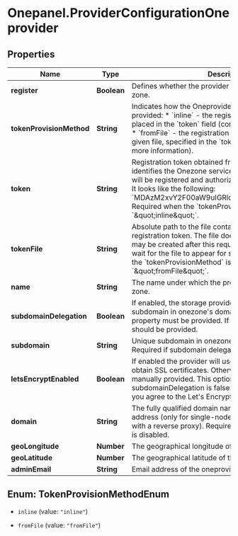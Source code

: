 # Onepanel.ProviderConfigurationOneprovider

## Properties
Name | Type | Description | Notes
------------ | ------------- | ------------- | -------------
**register** | **Boolean** | Defines whether the provider should be registered in a zone. | 
**tokenProvisionMethod** | **String** | Indicates how the Oneprovider registration token will be provided: * &#x60;inline&#x60; - the registration token must be placed in the &#x60;token&#x60;   field (consult for more information). * &#x60;fromFile&#x60; - the registration token will be read from given file,   specified in the &#x60;tokenFile&#x60; field (consult for more information).  | [optional] [default to &#39;inline&#39;]
**token** | **String** | Registration token obtained from Onezone. This token identifies the Onezone service where the Oneprovider will be registered and authorizes the registration request. It looks like the following: &#x60;MDAzM2xvY2F00aW9uIGRldi1vbmV6b25lLmRlZmF1...&#x60;. Required when the &#x60;tokenProvisionMethod&#x60; is set to &#x60;\&quot;inline\&quot;&#x60;.  | [optional] 
**tokenFile** | **String** | Absolute path to the file containing the Oneprovider registration token. The file does not have to pre-exist - it may be created after this request is made (Onepanel will wait for the file to appear for some time). Required when the &#x60;tokenProvisionMethod&#x60; is set to &#x60;\&quot;fromFile\&quot;&#x60;.  | [optional] 
**name** | **String** | The name under which the provider will be registered in a zone. | 
**subdomainDelegation** | **Boolean** | If enabled, the storage provider will be assigned a subdomain in onezone&#39;s domain and &#39;subdomain&#39; property must be provided. If disabled, &#39;domain&#39; property should be provided.  | [optional] [default to false]
**subdomain** | **String** | Unique subdomain in onezone&#39;s domain for the provider. Required if subdomain delegation is enabled.  | [optional] 
**letsEncryptEnabled** | **Boolean** | If enabled the provider will use Let&#39;s Encrypt service to obtain SSL certificates. Otherwise certificates must be manually provided. This option cannot be enabled if subdomainDelegation is false. By enabling this option you agree to the Let&#39;s Encrypt Subscriber Agreement.  | [optional] [default to false]
**domain** | **String** | The fully qualified domain name of the provider or its IP address (only for single-node deployments or clusters with a reverse proxy). Required if subdomain delegation is disabled.  | [optional] 
**geoLongitude** | **Number** | The geographical longitude of the provider. | [optional] 
**geoLatitude** | **Number** | The geographical latitude of the provider. | [optional] 
**adminEmail** | **String** | Email address of the oneprovider administrator. | 


<a name="TokenProvisionMethodEnum"></a>
## Enum: TokenProvisionMethodEnum


* `inline` (value: `"inline"`)

* `fromFile` (value: `"fromFile"`)




